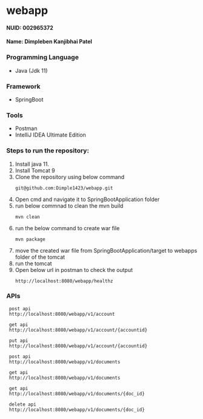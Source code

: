 # webapp
#### NUID: 002965372
#### Name: Dimpleben Kanjibhai Patel<br/>

### Programming Language
- Java (Jdk 11)

### Framework
- SpringBoot

### Tools
- Postman
- IntelliJ IDEA Ultimate Edition


### Steps to run the repository:
1. Install java 11.
2. Install Tomcat 9
3. Clone the repository using below command
     ```
     git@github.com:Dimple1423/webapp.git
     ```
4. Open cmd and navigate it to SpringBootApplication folder
5. run below commnad to clean the mvn build
     ```
     mvn clean
     ```
6. run the below command to create war file
     ```
     mvn package
     ```
7. move the created war file from SpringBootApplication/target to webapps folder of the tomcat
8. run the tomcat
9. Open below url in postman to check the output
   ```
   http://localhost:8080/webapp/healthz
   ```

### APIs

     post api
     http://localhost:8080/webapp/v1/account

     get api
     http://localhost:8080/webapp/v1/account/{accountid}

     put api
     http://localhost:8080/webapp/v1/account/{accountid}

     post api
     http://localhost:8080/webapp/v1/documents

     get api
     http://localhost:8080/webapp/v1/documents

     get api
     http://localhost:8080/webapp/v1/documents/{doc_id}

     delete api
     http://localhost:8080/webapp/v1/documents/{doc_id}
     